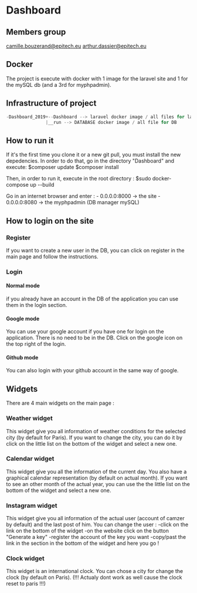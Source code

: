 # Dashboard

## Members group

camille.bouzerand@epitech.eu
arthur.dassier@epitech.eu

## Docker

The project is execute with docker with 1 image for the laravel site and 1 for the mySQL db (and a 3rd for myphpadmin).

## Infrastructure of project

```c
-Dashboard_2019+--Dashboard --> laravel docker image / all files for laravel project
               |__run --> DATABASE docker image / all file for DB
```
## How to run it

If it's the first time you clone it or a new git pull, you must install the new depedencies.
In order to do that, go in the directory "Dashboard" and execute:
$composer update
$composer install

Then, in order to run it, execute in the root directory :
$sudo docker-compose up --build

Go in an internet browser and enter : - 0.0.0.0:8000 -> the site
                                      - 0.0.0.0:8080 -> the myphpadmin (DB manager mySQL)

## How to login on the site

### Register

If you want to create a new user in the DB, you can click on register in the main page and follow the instructions.

### Login

#### Normal mode

if you already have an account in the DB of the application you can use them in the login section.

#### Google mode

You can use your google account if you have one for login on the application. There is no need to be in the DB. Click on the google icon
on the top right of the login.

#### Github mode

You can also login with your github account in the same way of google.

## Widgets

There are 4 main widgets on the main page :

### Weather widget

This widget give you all information of weather conditions for the selected city (by default for Paris).
If you want to change the city, you can do it by click on the little list on the bottom of the widget and select a new one.

### Calendar widget

This widget give you all the information of the current day. You also have a graphical calendar representation (by default on actual month).
If you want to see an other month of the actual year, you can use the the little list on the bottom of the widget and select a new one.

### Instagram widget

This widget give you all information of the actual user (account of camzer by default) and the last post of him. You can change the user :
-click on the link on the bottom of the widget
-on the website click on the button "Generate a key"
-register the account of the key you want
-copy/past the link in the section in the bottom of the widget and here you go !

### Clock widget

This widget is an international clock. You can chose a city for change the clock (by default on Paris). (!!! Actualy dont work as well cause the clock reset to paris !!!)